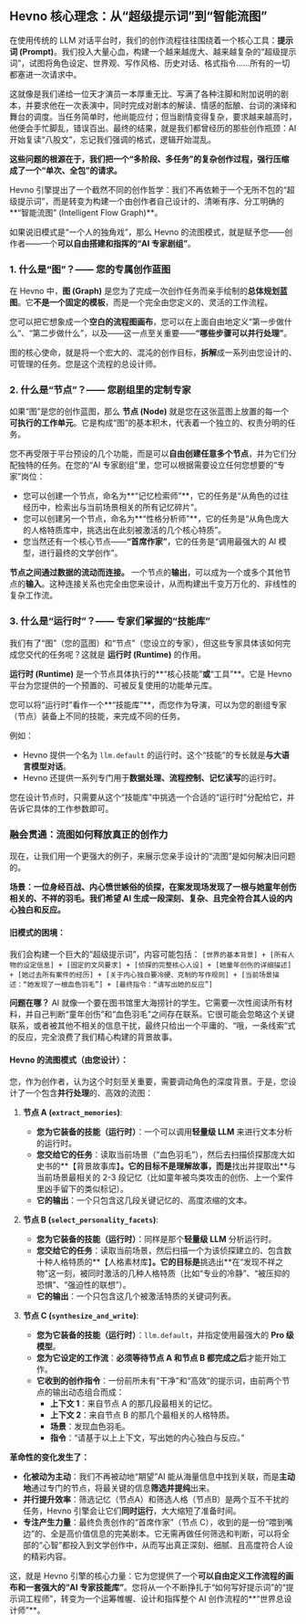 
## Hevno 核心理念：从“超级提示词”到“智能流图”

在使用传统的 LLM 对话平台时，我们的创作流程往往围绕着一个核心工具：**提示词 (Prompt)**。我们投入大量心血，构建一个越来越庞大、越来越复杂的“超级提示词”，试图将角色设定、世界观、写作风格、历史对话、格式指令……所有的一切都塞进一次请求中。

这就像是我们递给一位天才演员一本厚重无比、写满了各种注脚和附加说明的剧本，并要求他在一次表演中，同时完成对剧本的解读、情感的酝酿、台词的演绎和舞台的调度。当任务简单时，他尚能应付；但当剧情变得复杂，要求越来越高时，他便会手忙脚乱，错误百出。最终的结果，就是我们都曾经历的那些创作瓶颈：AI 开始复读“八股文”，忘记我们强调的格式，逻辑开始混乱。

**这些问题的根源在于，我们把一个“多阶段、多任务”的复杂创作过程，强行压缩成了一个“单次、全包”的请求。**

Hevno 引擎提出了一个截然不同的创作哲学：我们不再依赖于一个无所不包的“超级提示词”，而是转变为构建一个由创作者自己设计的、清晰有序、分工明确的**“智能流图” (Intelligent Flow Graph)**。

如果说旧模式是“一个人的独角戏”，那么 Hevno 的流图模式，就是赋予您——创作者——一个**可以自由搭建和指挥的“AI 专家剧组”**。

### 1. 什么是“图”？—— 您的专属创作蓝图

在 Hevno 中，**图 (Graph)** 是您为了完成一次创作任务而亲手绘制的**总体规划蓝图**。它**不是一个固定的模板**，而是一个完全由您定义的、灵活的工作流程。

您可以把它想象成一个**空白的流程图画布**，您可以在上面自由地定义“第一步做什么”、“第二步做什么”，以及——这一点至关重要——**“哪些步骤可以并行处理”**。

图的核心使命，就是将一个宏大的、混沌的创作目标，**拆解**成一系列由您设计的、可管理的任务。您是这个流程的总设计师。

### 2. 什么是“节点”？—— 您剧组里的定制专家

如果“图”是您的创作蓝图，那么 **节点 (Node)** 就是您在这张蓝图上放置的每一个**可执行的工作单元**。它是构成“图”的基本积木，代表着一个独立的、权责分明的任务。

您不再受限于平台预设的几个功能，而是可以**自由创建任意多个节点**，并为它们分配独特的任务。在您的“AI 专家剧组”里，您可以根据需要设立任何您想要的“专家”岗位：

*   您可以创建一个节点，命名为**“记忆检索师”**，它的任务是“从角色的过往经历中，检索出与当前场景相关的所有记忆碎片”。
*   您可以创建另一个节点，命名为**“性格分析师”**，它的任务是“从角色庞大的人格特质库中，挑选出在此刻被激活的几个核心特质”。
*   您当然还有一个核心节点——**“首席作家”**，它的任务是“调用最强大的 AI 模型，进行最终的文学创作”。

**节点之间通过数据的流动而连接。** 一个节点的**输出**，可以成为一个或多个其他节点的**输入**。这种连接关系也完全由您来设计，从而构建出千变万万化的、非线性的复杂工作流。

### 3. 什么是“运行时”？—— 专家们掌握的“技能库”

我们有了“图”（您的蓝图）和“节点”（您设立的专家），但这些专家具体该如何完成您交代的任务呢？这就是 **运行时 (Runtime)** 的作用。

**运行时 (Runtime)** 是一个节点具体执行的**“核心技能”**或**“工具”**。它是 Hevno 平台为您提供的一个预置的、可被反复使用的功能单元库。

您可以将“运行时”看作一个**“技能库”**，而您作为导演，可以为您的剧组专家（节点）装备上不同的技能，来完成不同的任务。

例如：

*   Hevno 提供一个名为 `llm.default` 的运行时。这个“技能”的专长就是**与大语言模型对话**。
*   Hevno 还提供一系列专门用于**数据处理、流程控制、记忆读写**的运行时。

您在设计节点时，只需要从这个“技能库”中挑选一个合适的“运行时”分配给它，并告诉它具体的工作参数即可。

### 融会贯通：流图如何释放真正的创作力

现在，让我们用一个更强大的例子，来展示您亲手设计的“流图”是如何解决旧问题的。

**场景：一位身经百战、内心愤世嫉俗的侦探，在案发现场发现了一根与她童年创伤相关的、不祥的羽毛。我们希望 AI 生成一段深刻、复杂、且完全符合其人设的内心独白和反应。**

#### 旧模式的困境：

我们会构建一个巨大的“超级提示词”，内容可能包括：
`[世界的基本背景] + [所有人物的设定信息] + [固定的文风要求] + [侦探的完整核心人设] + [她童年创伤的详细描述] + [她过去所有案件的经历] + [关于内心独白要冷硬、克制的写作规则] + [当前场景描述：“她发现了一根血色羽毛”] + [最终指令：“请写出她的反应”]`

**问题在哪？** AI 就像一个要在图书馆里大海捞针的学生。它需要一次性阅读所有材料，并自己判断“童年创伤”和“血色羽毛”之间存在联系。它很可能会忽略这个关键联系，或者被其他不相关的信息干扰，最终只给出一个平庸的、“哦，一条线索”式的反应，完全浪费了我们精心构建的背景故事。

#### Hevno 的流图模式（由您设计）：

您，作为创作者，认为这个时刻至关重要，需要调动角色的深度背景。于是，您设计了一个包含**并行处理**的、高效的流图：

1.  **节点 A (`extract_memories`)**:
    *   **您为它装备的技能（运行时）**：一个可以调用**轻量级 LLM** 来进行文本分析的运行时。
    *   **您交给它的任务**：读取当前场景（“血色羽毛”），然后去扫描侦探那庞大如史书的**【背景故事库】**。它的目标不是理解故事，而是**找出并提取出**与当前场景最相关的 2-3 段记忆（比如童年被鸟类攻击的创伤、上一个案件里凶手留下的类似标记）。
    *   **它的输出**：一个只包含这几段关键记忆的、高度浓缩的文本。

2.  **节点 B (`select_personality_facets`)**:
    *   **您为它装备的技能（运行时）**：同样是那个**轻量级 LLM** 分析运行时。
    *   **您交给它的任务**：读取当前场景，然后扫描一个为该侦探建立的、包含数十种人格特质的**【人格素材库】**。它的目标是**挑选出**在“发现不祥之物”这一刻，被同时激活的几种人格特质（比如“专业的冷静”、“被压抑的恐惧”、“强迫性的联想”）。
    *   **它的输出**：一个只包含这几个被激活特质的关键词列表。

3.  **节点 C (`synthesize_and_write`)**:
    *   **您为它装备的技能（运行时）**：`llm.default`，并指定使用最强大的 **Pro 级模型**。
    *   **您为它设定的工作流**：**必须等待节点 A 和节点 B 都完成之后**才能开始工作。
    *   **它收到的创作指令**：一份前所未有“干净”和“高效”的提示词，由前两个节点的输出动态组合而成：
        *   **上下文 1**：来自节点 A 的那几段最相关的记忆。
        *   **上下文 2**：来自节点 B 的那几个最相关的人格特质。
        *   **场景**：发现血色羽毛。
        *   **指令**：“请基于以上上下文，写出她的内心独白与反应。”

**革命性的变化发生了：**

*   **化被动为主动**：我们不再被动地“期望”AI 能从海量信息中找到关联，而是**主动地**通过专门的节点，将最关键的信息**筛选并提纯**出来。
*   **并行提升效率**：筛选记忆（节点A）和筛选人格（节点B）是两个互不干扰的任务，Hevno 引擎会让它们**同时运行**，大大缩短了准备时间。
*   **专注产生力量**：最终负责创作的“首席作家”（节点 C），收到的是一份“喂到嘴边”的、全是高价值信息的完美剧本。它无需再做任何筛选和判断，可以将全部的“心智”都投入到文学创作中，从而写出真正深刻、细腻、且高度符合人设的精彩内容。

这，就是 Hevno 引擎的核心力量：它为您提供了一个**可以自由定义工作流程的画布和一套强大的“AI 专家技能库”**。您将从一个不断挣扎于“如何写好提示词”的“提示词工程师”，转变为一个运筹帷幄、设计和指挥整个 AI 创作流程的**“世界总设计师”**。